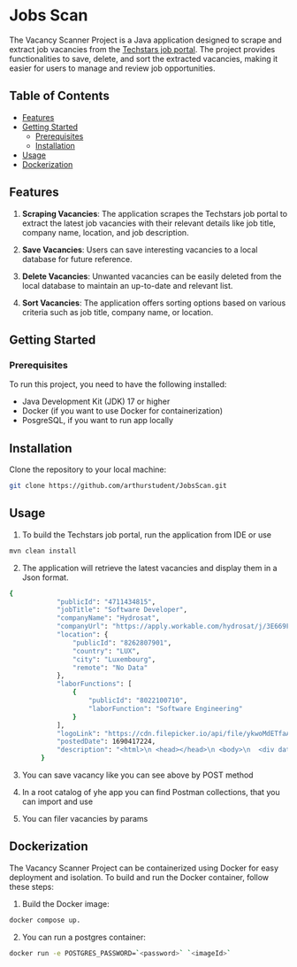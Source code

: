 # Jobs Scan 

The Vacancy Scanner Project is a Java application designed to scrape and extract job vacancies from the [Techstars job portal](https://jobs.techstars.com/). 
The project provides functionalities to save, delete, and sort the extracted vacancies, making it easier for users to manage and review job opportunities.


## Table of Contents

- [Features](#features)
- [Getting Started](#getting-started)
    - [Prerequisites](#prerequisites)
    - [Installation](#installation)
- [Usage](#usage)
- [Dockerization](#dockerization)

## Features

1. **Scraping Vacancies**: The application scrapes the Techstars job portal to extract the latest job vacancies with their relevant details like job title, company name, location, and job description.

2. **Save Vacancies**: Users can save interesting vacancies to a local database for future reference.

3. **Delete Vacancies**: Unwanted vacancies can be easily deleted from the local database to maintain an up-to-date and relevant list.

4. **Sort Vacancies**: The application offers sorting options based on various criteria such as job title, company name, or location.




## Getting Started

### Prerequisites

To run this project, you need to have the following installed:

- Java Development Kit (JDK) 17 or higher
- Docker (if you want to use Docker for containerization)
- PosgreSQL, if you want to run app locally 


## Installation
Clone the repository to your local machine:

```bash
git clone https://github.com/arthurstudent/JobsScan.git
```



## Usage

1. To build the Techstars job portal, run the application from IDE or use 
```bash
mvn clean install 
```

2. The application will retrieve the latest vacancies and display them in a Json format.

```bash
{
            "publicId": "4711434815",
            "jobTitle": "Software Developer",
            "companyName": "Hydrosat",
            "companyUrl": "https://apply.workable.com/hydrosat/j/3E669F0769?utm_source=Techstars+job+board&utm_medium=getro.com&gh_src=Techstars+job+board",
            "location": {
                "publicId": "8262807901",
                "country": "LUX",
                "city": "Luxembourg",
                "remote": "No Data"
            },
            "laborFunctions": [
                {
                    "publicId": "8022100710",
                    "laborFunction": "Software Engineering"
                }
            ],
            "logoLink": "https://cdn.filepicker.io/api/file/ykwoMdETfaAcBiY97wMN",
            "postedDate": 1690417224,
            "description": "<html>\n <head></head>\n <body>\n  <div data-testid=\"careerPage\">\n   <p>Hydrosat is a data analytics and satellite Earth observation company leveraging thermal infrared and multi-spectral data to deliver insights into crop health, drought and wildfire risk, industrial activity, and defense situational awareness to government and commercial customers. Our data analytics team in Luxembourg applies proprietary algorithms to thermal imagery and combines this with data fusion capabilities to extract valuable insights.</p>\n   <p>We are seeking an experienced software developer to support our team in Luxembourg in the development of our data analytics platform and commercial products. This role will appeal to candidates that are looking to use their software engineering skills to make an impact on the world in agriculture, climate, and public safety monitoring applications.</p>\n   <p><strong>What you’ll do:</strong></p>\n   <ul>\n    <li>Develop highly scalable, distributed services such as REST APIs and WebSockets.</li>\n   </ul>\n   <ul>\n    <li>Create multi-environment CI/CD pipelines for testing and deploying code.</li>\n    <li>Integrate data sources and work with the data science team to deliver data products to customer endpoints.</li>\n    <li>Design database schema and robust inter-server communication.</li>\n    <li>Build and optimise data processing tasks on our Kubernetes cluster.</li>\n    <li>Identify and mitigate technical and schedule risks during development.</li>\n   </ul>\n   <ul>\n    <li>Work with new and emerging technologies including Python data science tools, JavaScript/TypeScript and Docker/Kubernetes/Argo.</li>\n    <li>Design and implement customer facing and internal single page applications and dashboards.</li>\n   </ul>\n   <ul>\n    <li>5+ years of software development experience with multiple programming languages, technologies and frameworks</li>\n   </ul>\n   <ul>\n    <li>Proficiency in Python and/or JavaScript, with the ability to learn new languages and technologies quickly</li>\n    <li>Experience working with relational and NoSQL databases</li>\n    <li>Experience with Docker and microservices architecture</li>\n    <li>Experience with software development life cycle: design, development, test, deployment, monitoring and operations</li>\n    <li>Experience building and operating CI/CD pipelines</li>\n   </ul>\n   <ul>\n    <li>Highly self-motivated, keen learner able to solve challenging problems with creative solutions</li>\n    <li>Strong team player with demonstrated ability to take ownership and drive execution</li>\n    <li>Demonstrated ability to effectively collaborate with internal and external teams to deliver capability to users</li>\n   </ul>\n   <p><strong>Additional Qualifications Desired:</strong></p>\n   <ul>\n    <li>Experience taking software from conceptual stage to commercial product</li>\n    <li>Expertise and working knowledge with AWS or other cloud provider (GCP, Azure)</li>\n    <li>Experience helping Data Scientists build and operationalize code</li>\n    <li>Front-end development skills (React or VueJS).</li>\n   </ul>\n   <ul>\n    <li>Highly competitive salary</li>\n    <li>Employee equity</li>\n    <li>Flexible and dynamic startup environment</li>\n   </ul>\n  </div>\n </body>\n</html>"
        }
```

3. You can save vacancy like you can see above by POST method



4. In a root catalog of yhe app you can find Postman collections, that you can import and use



5. You can filer vacancies by params



## Dockerization

The Vacancy Scanner Project can be containerized using Docker for easy deployment and isolation. To build and run the Docker container, follow these steps:

1. Build the Docker image:

```bash
docker compose up.
```

2. You can run a postgres container:

```bash
docker run -e POSTGRES_PASSWORD=`<password>` `<imageId>`
```




